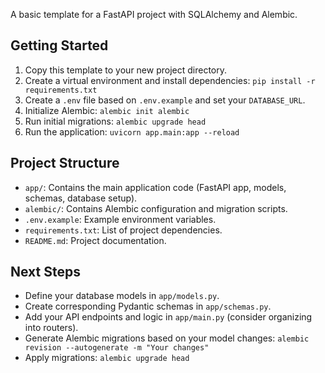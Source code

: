 A basic template for a FastAPI project with SQLAlchemy and Alembic.

## Getting Started

1.  Copy this template to your new project directory.
2.  Create a virtual environment and install dependencies: `pip install -r requirements.txt`
3.  Create a `.env` file based on `.env.example` and set your `DATABASE_URL`.
4.  Initialize Alembic: `alembic init alembic`
5.  Run initial migrations: `alembic upgrade head`
6.  Run the application: `uvicorn app.main:app --reload`

## Project Structure

- `app/`: Contains the main application code (FastAPI app, models, schemas, database setup).
- `alembic/`: Contains Alembic configuration and migration scripts.
- `.env.example`: Example environment variables.
- `requirements.txt`: List of project dependencies.
- `README.md`: Project documentation.

## Next Steps

- Define your database models in `app/models.py`.
- Create corresponding Pydantic schemas in `app/schemas.py`.
- Add your API endpoints and logic in `app/main.py` (consider organizing into routers).
- Generate Alembic migrations based on your model changes: `alembic revision --autogenerate -m "Your changes"`
- Apply migrations: `alembic upgrade head`
```
